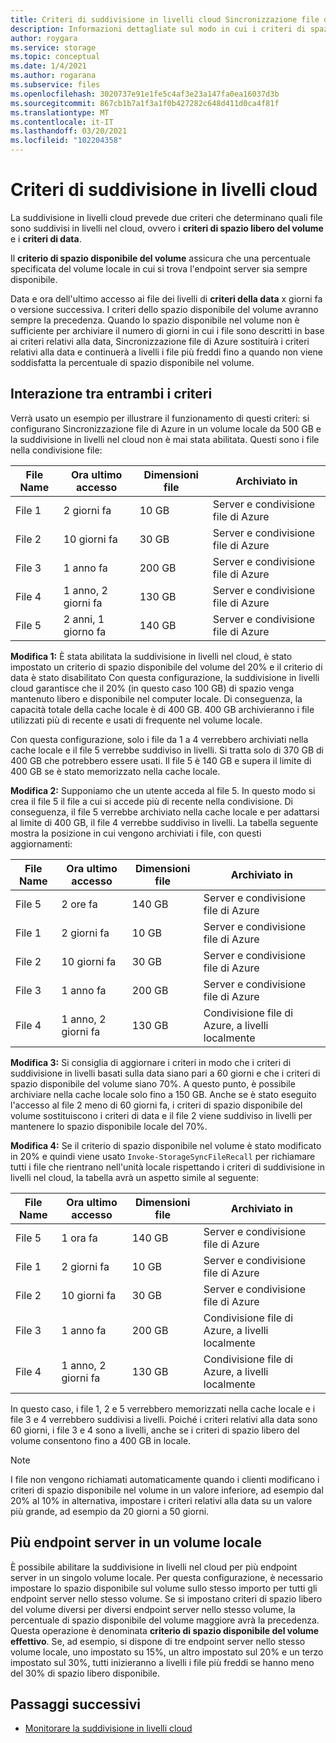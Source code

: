 ```yaml
---
title: Criteri di suddivisione in livelli cloud Sincronizzazione file di Azure | Microsoft Docs
description: Informazioni dettagliate sul modo in cui i criteri di spazio libero di data e volume interagiscono per diversi scenari.
author: roygara
ms.service: storage
ms.topic: conceptual
ms.date: 1/4/2021
ms.author: rogarana
ms.subservice: files
ms.openlocfilehash: 3020737e91e1fe5c4af3e23a147fa0ea16037d3b
ms.sourcegitcommit: 867cb1b7a1f3a1f0b427282c648d411d0ca4f81f
ms.translationtype: MT
ms.contentlocale: it-IT
ms.lasthandoff: 03/20/2021
ms.locfileid: "102204358"
---
```

# <a name="cloud-tiering-policies"></a>Criteri di suddivisione in livelli cloud

La suddivisione in livelli cloud prevede due criteri che determinano quali file sono suddivisi in livelli nel cloud, ovvero i **criteri di spazio libero del volume** e i **criteri di data**.

Il **criterio di spazio disponibile del volume** assicura che una percentuale specificata del volume locale in cui si trova l'endpoint server sia sempre disponibile. 

Data e ora dell'ultimo accesso ai file dei livelli di **criteri della data** x giorni fa o versione successiva. I criteri dello spazio disponibile del volume avranno sempre la precedenza. Quando lo spazio disponibile nel volume non è sufficiente per archiviare il numero di giorni in cui i file sono descritti in base ai criteri relativi alla data, Sincronizzazione file di Azure sostituirà i criteri relativi alla data e continuerà a livelli i file più freddi fino a quando non viene soddisfatta la percentuale di spazio disponibile nel volume.

## <a name="how-both-policies-work-together"></a>Interazione tra entrambi i criteri

Verrà usato un esempio per illustrare il funzionamento di questi criteri: si configurano Sincronizzazione file di Azure in un volume locale da 500 GB e la suddivisione in livelli nel cloud non è mai stata abilitata. Questi sono i file nella condivisione file:

|File Name |Ora ultimo accesso  |Dimensioni file  |Archiviato in |
|----------|------------------|-----------|----------|
|File 1    | 2 giorni fa  | 10 GB | Server e condivisione file di Azure
|File 2    | 10 giorni fa | 30 GB | Server e condivisione file di Azure
|File 3    | 1 anno fa | 200 GB | Server e condivisione file di Azure
|File 4    | 1 anno, 2 giorni fa | 130 GB | Server e condivisione file di Azure
|File 5    | 2 anni, 1 giorno fa | 140 GB | Server e condivisione file di Azure

**Modifica 1:** È stata abilitata la suddivisione in livelli nel cloud, è stato impostato un criterio di spazio disponibile del volume del 20% e il criterio di data è stato disabilitato Con questa configurazione, la suddivisione in livelli cloud garantisce che il 20% (in questo caso 100 GB) di spazio venga mantenuto libero e disponibile nel computer locale. Di conseguenza, la capacità totale della cache locale è di 400 GB. 400 GB archivieranno i file utilizzati più di recente e usati di frequente nel volume locale.

Con questa configurazione, solo i file da 1 a 4 verrebbero archiviati nella cache locale e il file 5 verrebbe suddiviso in livelli. Si tratta solo di 370 GB di 400 GB che potrebbero essere usati. Il file 5 è 140 GB e supera il limite di 400 GB se è stato memorizzato nella cache locale. 

**Modifica 2:** Supponiamo che un utente acceda al file 5. In questo modo si crea il file 5 il file a cui si accede più di recente nella condivisione. Di conseguenza, il file 5 verrebbe archiviato nella cache locale e per adattarsi al limite di 400 GB, il file 4 verrebbe suddiviso in livelli. La tabella seguente mostra la posizione in cui vengono archiviati i file, con questi aggiornamenti:

|File Name |Ora ultimo accesso  |Dimensioni file  |Archiviato in |
|----------|------------------|-----------|----------|
|File 5    | 2 ore fa | 140 GB | Server e condivisione file di Azure
|File 1    | 2 giorni fa  | 10 GB | Server e condivisione file di Azure
|File 2    | 10 giorni fa | 30 GB | Server e condivisione file di Azure
|File 3    | 1 anno fa | 200 GB | Server e condivisione file di Azure
|File 4    | 1 anno, 2 giorni fa | 130 GB | Condivisione file di Azure, a livelli localmente

**Modifica 3:** Si consiglia di aggiornare i criteri in modo che i criteri di suddivisione in livelli basati sulla data siano pari a 60 giorni e che i criteri di spazio disponibile del volume siano 70%. A questo punto, è possibile archiviare nella cache locale solo fino a 150 GB. Anche se è stato eseguito l'accesso al file 2 meno di 60 giorni fa, i criteri di spazio disponibile del volume sostituiscono i criteri di data e il file 2 viene suddiviso in livelli per mantenere lo spazio disponibile locale del 70%.

**Modifica 4:** Se il criterio di spazio disponibile nel volume è stato modificato in 20% e quindi viene usato `Invoke-StorageSyncFileRecall` per richiamare tutti i file che rientrano nell'unità locale rispettando i criteri di suddivisione in livelli nel cloud, la tabella avrà un aspetto simile al seguente:

|File Name |Ora ultimo accesso  |Dimensioni file  |Archiviato in |
|----------|------------------|-----------|----------|
|File 5    | 1 ora fa  | 140 GB | Server e condivisione file di Azure
|File 1    | 2 giorni fa  | 10 GB | Server e condivisione file di Azure
|File 2    | 10 giorni fa | 30 GB | Server e condivisione file di Azure
|File 3    | 1 anno fa | 200 GB | Condivisione file di Azure, a livelli localmente
|File 4    | 1 anno, 2 giorni fa | 130 GB | Condivisione file di Azure, a livelli localmente

In questo caso, i file 1, 2 e 5 verrebbero memorizzati nella cache locale e i file 3 e 4 verrebbero suddivisi a livelli. Poiché i criteri relativi alla data sono 60 giorni, i file 3 e 4 sono a livelli, anche se i criteri di spazio libero del volume consentono fino a 400 GB in locale.

> [!NOTE] 
> I file non vengono richiamati automaticamente quando i clienti modificano i criteri di spazio disponibile nel volume in un valore inferiore, ad esempio dal 20% al 10% in alternativa, impostare i criteri relativi alla data su un valore più grande, ad esempio da 20 giorni a 50 giorni.

## <a name="multiple-server-endpoints-on-a-local-volume"></a>Più endpoint server in un volume locale

È possibile abilitare la suddivisione in livelli nel cloud per più endpoint server in un singolo volume locale. Per questa configurazione, è necessario impostare lo spazio disponibile sul volume sullo stesso importo per tutti gli endpoint server nello stesso volume. Se si impostano criteri di spazio libero del volume diversi per diversi endpoint server nello stesso volume, la percentuale di spazio disponibile del volume maggiore avrà la precedenza. Questa operazione è denominata **criterio di spazio disponibile del volume effettivo**. Se, ad esempio, si dispone di tre endpoint server nello stesso volume locale, uno impostato su 15%, un altro impostato sul 20% e un terzo impostato sul 30%, tutti inizieranno a livelli i file più freddi se hanno meno del 30% di spazio libero disponibile.

## <a name="next-steps"></a>Passaggi successivi
* [Monitorare la suddivisione in livelli cloud](storage-sync-monitor-cloud-tiering.md)
